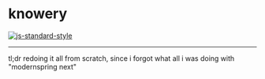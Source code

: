knowery
===

[![js-standard-style](https://img.shields.io/badge/code%20style-standard-blue.svg?style=flat-square)](http://standardjs.com/)

---

tl;dr redoing it all from scratch, since i forgot what all i was doing with "modernspring next"
